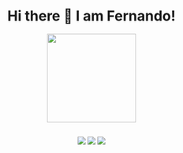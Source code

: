 <!-- Header -->
<h1 align="center">Hi there 👋 I am Fernando!</h1>

<!-- Github Stats -->
<div align="center">
  <a href="https://github.com/21fernandinhow">
  <img height="180em" src="https://github-readme-stats.vercel.app/api/top-langs/?username=21fernandinhow&layout=compact&langs_count=7&theme=dark"/>
</div>

##

<div align="center">
  <a href = "https://tudoaqui.click/founder" /><img src="https://img.shields.io/badge/website-000000?style=for-the-badge&logo=About.me&logoColor=white" target="_blank"></a>
  <a href="https://www.linkedin.com/in/fernando-carvalho-6005b024b/" target="_blank"><img src="https://img.shields.io/badge/-LinkedIn-%230077B5?style=for-the-badge&logo=linkedin&logoColor=white" target="_blank"></a> 
  <a href = "mailto:21fernandinhow@gmail.com"><img src="https://img.shields.io/badge/-Gmail-%23333?style=for-the-badge&logo=gmail&logoColor=white" target="_blank"></a>
</div>
